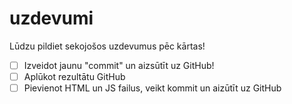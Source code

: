 # uzdevumi

Lūdzu pildiet sekojošos uzdevumus pēc kārtas!

- [ ] Izveidot jaunu "commit" un aizsūtīt uz GitHub!
- [ ] Aplūkot rezultātu GitHub
- [ ] Pievienot HTML un JS failus, veikt kommit un aizūtīt uz GitHub